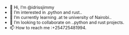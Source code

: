 - 👋 Hi, I’m @idrissjimmy
- 👀 I’m interested in .python and rust..
- 🌱 I’m currently learning .at te university of Nairobi..
- 💞️ I’m looking to collaborate on ..python and rust projects.
- 📫 How to reach me :+254725481994.

<!---
idrissjimmy/idrissjimmy is a ✨ special ✨ repository because its `README.md` (this file) appears on your GitHub profile.
You can click the Preview link to take a look at your changes.
--->
